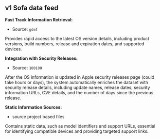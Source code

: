 ## v1 Sofa data feed

**Fast Track Information Retrieval:**

- Source: `gdmf`

Provides rapid access to the latest OS version details, including product versions, build numbers, release and expiration dates, and supported devices.

**Integration with Security Releases:**

- Source: `100100`

After the OS information is updated in Apple security releases page (could take hours or days), the system automatically enriches the dataset with security release details, including update names, release dates, security information URLs, CVE details, and the number of days since the previous release.

**Static Information Sources:**

- source project based files

Contains static data, such as model identifiers and support URLs, essential for identifying compatible devices and providing targeted support links.
